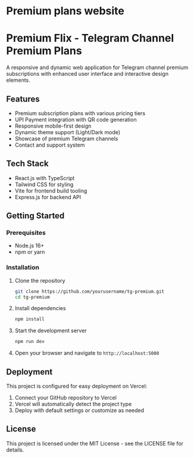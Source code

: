 
# Premium plans website

# Premium Flix - Telegram Channel Premium Plans 

A responsive and dynamic web application for Telegram channel premium subscriptions with enhanced user interface and interactive design elements.

## Features

- Premium subscription plans with various pricing tiers
- UPI Payment integration with QR code generation
- Responsive mobile-first design
- Dynamic theme support (Light/Dark mode)
- Showcase of premium Telegram channels
- Contact and support system

## Tech Stack

- React.js with TypeScript
- Tailwind CSS for styling
- Vite for frontend build tooling
- Express.js for backend API

## Getting Started

### Prerequisites

- Node.js 16+ 
- npm or yarn

### Installation

1. Clone the repository
   ```bash
   git clone https://github.com/yourusername/tg-premium.git
   cd tg-premium
   ```

2. Install dependencies
   ```bash
   npm install
   ```

3. Start the development server
   ```bash
   npm run dev
   ```

4. Open your browser and navigate to `http://localhost:5000`

## Deployment

This project is configured for easy deployment on Vercel:

1. Connect your GitHub repository to Vercel
2. Vercel will automatically detect the project type
3. Deploy with default settings or customize as needed

## License

This project is licensed under the MIT License - see the LICENSE file for details.
